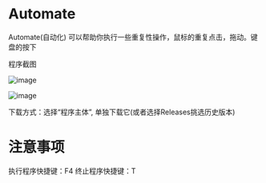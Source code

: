 # Automate
Automate(自动化) 可以帮助你执行一些重复性操作，鼠标的重复点击，拖动。键盘的按下

程序截图

![image](https://github.com/user-attachments/assets/2a9391b2-e453-43a4-a081-e53da7e278df)

![image](https://github.com/user-attachments/assets/27467991-fa05-416b-ab71-1ea33c41f95d)

下载方式：选择“程序主体”, 单独下载它(或者选择Releases挑选历史版本)

# 注意事项
执行程序快捷键：F4
终止程序快捷键：T
